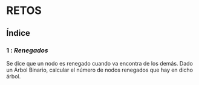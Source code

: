 # RETOS 
## Índice  
### **1 :** *Renegados* 
Se dice que un nodo es renegado cuando va encontra de los demás. Dado un Árbol Binario, calcular el número de nodos renegados que hay en dicho árbol. 
